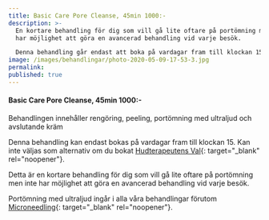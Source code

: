 ```yaml
---
title: Basic Care Pore Cleanse, 45min 1000:-
description: >-
  En kortare behandling för dig som vill gå lite oftare på portömning men inte
  har möjlighet att göra en avancerad behandling vid varje besök.

  Denna behandling går endast att boka på vardagar fram till klockan 15:00
image: /images/behandlingar/photo-2020-05-09-17-53-3.jpg
permalink:
published: true
---
```

#### Basic Care Pore Cleanse, 45min 1000:-

Behandlingen innehåller rengöring, peeling, portömning med ultraljud och avslutande kräm

Denna behandling kan endast bokas på vardagar fram till klockan 15. Kan inte väljas som alternativ om du bokat [Hudterapeutens Val](/hudterapeutens-val/){: target="_blank" rel="noopener"}.

Detta är en kortare behandling för dig som vill gå lite oftare på portömning men inte har möjlighet att göra en avancerad behandling vid varje besök.

Portömning med ultraljud ingår i alla våra behandlingar förutom [Microneedling](/behandlingar/cliniccare-premium-2050/){: target="_blank" rel="noopener"}.